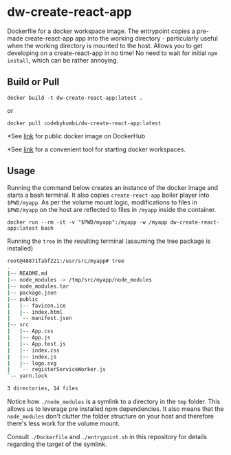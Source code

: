# dw-create-react-app

Dockerfile for a docker workspace image. The entrypoint copies a pre-made create-react-app app into the working directory - particularly useful when the working directory is mounted to the host. Allows you to get developing on a create-react-app in no time! No need to wait for initial `npm install`, which can be rather annoying.

## Build or Pull

```
docker build -t dw-create-react-app:latest .
```

or 

```
docker pull codebykumbi/dw-create-react-app:latest
```

*See [link](https://hub.docker.com/r/codebykumbi/create-react-app/) for public docker image on DockerHub

*See [link](https://github.com/codebykumbi/workspace) for a convenient tool for starting docker workspaces.

## Usage

Running the command below creates an instance of the docker image and starts a bash terminal. It also copies `create-react-app` boiler player into `$PWD/myapp`. As per the volume mount logic, modifications to files in `$PWD/myapp` on the host are reflected to files in `/myapp` inside the container.

```
docker run --rm -it -v "$PWD/myapp":/myapp -w /myapp dw-create-react-app:latest bash
```

Running the `tree` in the resulting terminal (assuming the tree package is installed)

```bash
root@48871fabf221:/usr/src/myapp# tree
.
|-- README.md
|-- node_modules -> /tmp/src/myapp/node_modules
|-- node_modules.tar
|-- package.json
|-- public
|   |-- favicon.ico
|   |-- index.html
|   `-- manifest.json
|-- src
|   |-- App.css
|   |-- App.js
|   |-- App.test.js
|   |-- index.css
|   |-- index.js
|   |-- logo.svg
|   `-- registerServiceWorker.js
`-- yarn.lock

3 directories, 14 files

```

Notice how `./node_modules` is a symlink to a directory in the `tmp` folder. This allows us to leverage pre installed npm dependencies. It also means that the `node_modules` don't clutter the folder structure on your host and therefore there's less work for the volume mount.

Consult `./Dockerfile` and `./entrypoint.sh` in this repository for details regarding the
 target of the symlink.
